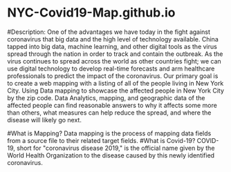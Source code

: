 # NYC-Covid19-Map.github.io

#Description: 
One of the advantages we have today in the fight against coronavirus that big data and the high level of technology available. China tapped into big data, machine learning, and other digital tools as the virus spread through the nation in order to track and contain the outbreak. As the virus continues to spread across the world as other countries fight; we can use digital technology to develop real-time forecasts and arm healthcare professionals to predict the impact of the coronavirus. 
Our primary goal is to create a web mapping with a listing of all of the people living in New York City. Using Data mapping to showcase the affected people in New York City by the zip code. Data Analytics, mapping, and geographic data of the affected people can find reasonable answers to why it affects some more than others, what measures can help reduce the spread, and where the disease will likely go next.

#What is Mapping?
Data mapping is the process of mapping data fields from a source file to their related target fields.
#What is Covid-19?
COVID-19, short for "coronavirus disease 2019," is the official name given by the World Health Organization to the disease caused by this newly identified coronavirus.
